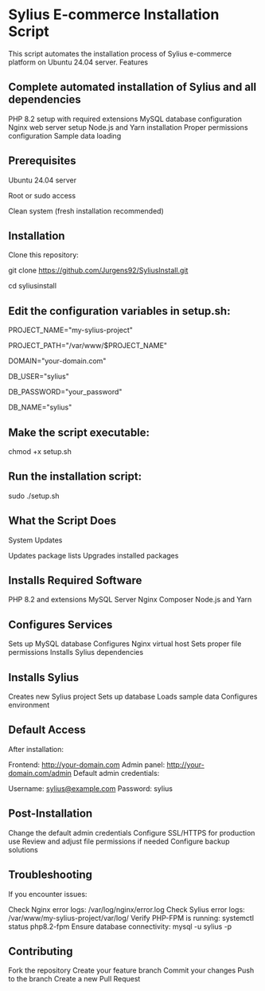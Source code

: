 # Sylius E-commerce Installation Script
This script automates the installation process of Sylius e-commerce platform on Ubuntu 24.04 server.
Features

## Complete automated installation of Sylius and all dependencies
PHP 8.2 setup with required extensions
MySQL database configuration
Nginx web server setup
Node.js and Yarn installation
Proper permissions configuration
Sample data loading

## Prerequisites

Ubuntu 24.04 server

Root or sudo access

Clean system (fresh installation recommended)


## Installation

Clone this repository:

git clone https://github.com/Jurgens92/SyliusInstall.git

cd syliusinstall

## Edit the configuration variables in setup.sh:

PROJECT_NAME="my-sylius-project"

PROJECT_PATH="/var/www/$PROJECT_NAME"

DOMAIN="your-domain.com"

DB_USER="sylius"

DB_PASSWORD="your_password"

DB_NAME="sylius"

## Make the script executable:
chmod +x setup.sh

## Run the installation script:
sudo ./setup.sh

## What the Script Does

System Updates

Updates package lists
Upgrades installed packages


## Installs Required Software

PHP 8.2 and extensions
MySQL Server
Nginx
Composer
Node.js and Yarn


## Configures Services

Sets up MySQL database
Configures Nginx virtual host
Sets proper file permissions
Installs Sylius dependencies


## Installs Sylius

Creates new Sylius project
Sets up database
Loads sample data
Configures environment



## Default Access
After installation:

Frontend: http://your-domain.com
Admin panel: http://your-domain.com/admin
Default admin credentials:

Username: sylius@example.com
Password: sylius


## Post-Installation

Change the default admin credentials
Configure SSL/HTTPS for production use
Review and adjust file permissions if needed
Configure backup solutions

## Troubleshooting
If you encounter issues:

Check Nginx error logs: /var/log/nginx/error.log
Check Sylius error logs: /var/www/my-sylius-project/var/log/
Verify PHP-FPM is running: systemctl status php8.2-fpm
Ensure database connectivity: mysql -u sylius -p

## Contributing

Fork the repository
Create your feature branch
Commit your changes
Push to the branch
Create a new Pull Request
